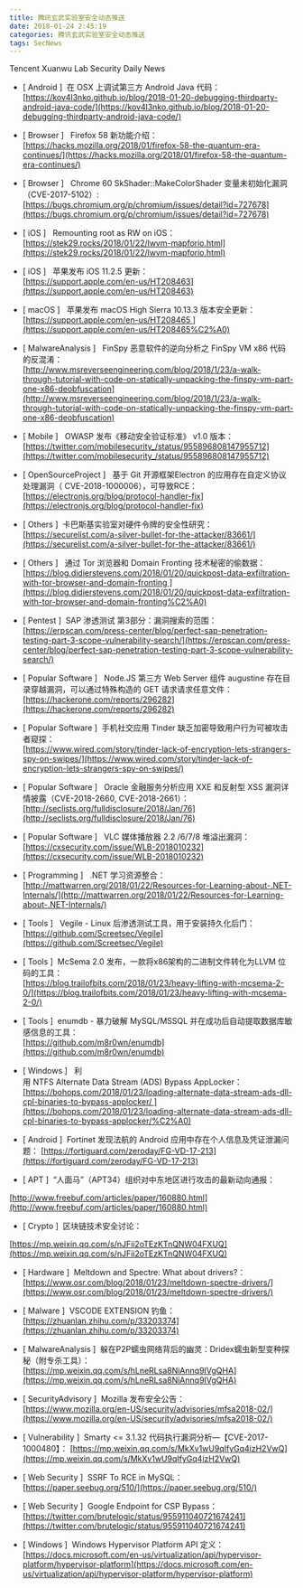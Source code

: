 ```yaml
---
title: 腾讯玄武实验室安全动态推送
date: 2018-01-24 2:45:19
categories: 腾讯玄武实验室安全动态推送
tags: SecNews
---
```


Tencent Xuanwu Lab Security Daily News  
* [ Android ]  在 OSX 上调试第三方 Android Java 代码：   
[https://kov4l3nko.github.io/blog/2018-01-20-debugging-thirdparty-android-java-code/](https://kov4l3nko.github.io/blog/2018-01-20-debugging-thirdparty-android-java-code/)  

* [ Browser ]   Firefox 58 新功能介绍：   
[https://hacks.mozilla.org/2018/01/firefox-58-the-quantum-era-continues/](https://hacks.mozilla.org/2018/01/firefox-58-the-quantum-era-continues/)  

* [ Browser ]   Chrome 60 SkShader::MakeColorShader 变量未初始化漏洞（CVE-2017-5102）:  
[https://bugs.chromium.org/p/chromium/issues/detail?id=727678](https://bugs.chromium.org/p/chromium/issues/detail?id=727678)  

* [ iOS ]   Remounting root as RW on iOS：   
[https://stek29.rocks/2018/01/22/lwvm-mapforio.html](https://stek29.rocks/2018/01/22/lwvm-mapforio.html)  

* [ iOS ]   苹果发布 iOS 11.2.5 更新：   
[https://support.apple.com/en-us/HT208463](https://support.apple.com/en-us/HT208463)  

* [ macOS ]   苹果发布 macOS High Sierra 10.13.3 版本安全更新：   
[https://support.apple.com/en-us/HT208465 ](https://support.apple.com/en-us/HT208465%C2%A0)  

* [ MalwareAnalysis ]  
FinSpy 恶意软件的逆向分析之 FinSpy VM x86 代码的反混淆：   
[http://www.msreverseengineering.com/blog/2018/1/23/a-walk-through-tutorial-with-code-on-statically-unpacking-the-finspy-vm-part-one-x86-deobfuscation](http://www.msreverseengineering.com/blog/2018/1/23/a-walk-through-tutorial-with-code-on-statically-unpacking-the-finspy-vm-part-one-x86-deobfuscation)  

* [ Mobile ]   OWASP 发布《移动安全验证标准》 v1.0 版本：   
[https://twitter.com/mobilesecurity_/status/955896808147955712](https://twitter.com/mobilesecurity_/status/955896808147955712)  

* [ OpenSourceProject ]   基于 Git 开源框架Electron 的应用存在自定义协议处理漏洞（ CVE-2018-1000006），可导致RCE：   
[https://electronjs.org/blog/protocol-handler-fix](https://electronjs.org/blog/protocol-handler-fix)  

* [ Others ]  卡巴斯基实验室对硬件令牌的安全性研究：   
[https://securelist.com/a-silver-bullet-for-the-attacker/83661/](https://securelist.com/a-silver-bullet-for-the-attacker/83661/)  

* [ Others ]   通过 Tor 浏览器和 Domain Fronting 技术秘密的偷数据：   
[https://blog.didierstevens.com/2018/01/20/quickpost-data-exfiltration-with-tor-browser-and-domain-fronting ](https://blog.didierstevens.com/2018/01/20/quickpost-data-exfiltration-with-tor-browser-and-domain-fronting%C2%A0)  

* [ Pentest ]  SAP 渗透测试 第3部分：漏洞搜索的范围：   
[https://erpscan.com/press-center/blog/perfect-sap-penetration-testing-part-3-scope-vulnerability-search/](https://erpscan.com/press-center/blog/perfect-sap-penetration-testing-part-3-scope-vulnerability-search/)  

* [ Popular Software ]  
Node.JS 第三方 Web Server 组件 augustine 存在目录穿越漏洞，可以通过特殊构造的 GET 请求请求任意文件：   
[https://hackerone.com/reports/296282](https://hackerone.com/reports/296282)  

* [ Popular Software ]  手机社交应用 Tinder 缺乏加密导致用户行为可被攻击者窥探：   
[https://www.wired.com/story/tinder-lack-of-encryption-lets-strangers-spy-on-swipes/](https://www.wired.com/story/tinder-lack-of-encryption-lets-strangers-spy-on-swipes/)  

* [ Popular Software ]   Oracle 金融服务分析应用 XXE 和反射型 XSS 漏洞详情披露（CVE-2018-2660, CVE-2018-2661）：   
[http://seclists.org/fulldisclosure/2018/Jan/76](http://seclists.org/fulldisclosure/2018/Jan/76)  

* [ Popular Software ]   VLC 媒体播放器 2.2 /6/7/8 堆溢出漏洞：   
[https://cxsecurity.com/issue/WLB-2018010232](https://cxsecurity.com/issue/WLB-2018010232)  

* [ Programming ]   .NET 学习资源整合：   
[http://mattwarren.org/2018/01/22/Resources-for-Learning-about-.NET-Internals/](http://mattwarren.org/2018/01/22/Resources-for-Learning-about-.NET-Internals/)  

* [ Tools ]   Vegile - Linux 后渗透测试工具，用于安装持久化后门：   
[https://github.com/Screetsec/Vegile](https://github.com/Screetsec/Vegile)  

* [ Tools ]  McSema 2.0 发布，一款将x86架构的二进制文件转化为LLVM 位码的工具：   
[https://blog.trailofbits.com/2018/01/23/heavy-lifting-with-mcsema-2-0/](https://blog.trailofbits.com/2018/01/23/heavy-lifting-with-mcsema-2-0/)  

* [ Tools ]  enumdb - 暴力破解 MySQL/MSSQL 并在成功后自动提取数据库敏感信息的工具：   
[https://github.com/m8r0wn/enumdb](https://github.com/m8r0wn/enumdb)  

* [ Windows ]   利用 NTFS Alternate Data Stream (ADS) Bypass AppLocker：   
[https://bohops.com/2018/01/23/loading-alternate-data-stream-ads-dll-cpl-binaries-to-bypass-applocker/ ](https://bohops.com/2018/01/23/loading-alternate-data-stream-ads-dll-cpl-binaries-to-bypass-applocker/%C2%A0)  

* [ Android ]  Fortinet 发现法航的 Android 应用中存在个人信息及凭证泄漏问题： 
[https://fortiguard.com/zeroday/FG-VD-17-213](https://fortiguard.com/zeroday/FG-VD-17-213)  

* [ APT ]  “人面马”（APT34）组织对中东地区进行攻击的最新动向通报：
 
[http://www.freebuf.com/articles/paper/160880.html](http://www.freebuf.com/articles/paper/160880.html)  

* [ Crypto ]  区块链技术安全讨论：
 
[https://mp.weixin.qq.com/s/nJFii2oTEzKTnQNW04FXUQ](https://mp.weixin.qq.com/s/nJFii2oTEzKTnQNW04FXUQ)  

* [ Hardware ]  Meltdown and Spectre: What about drivers?： 
[https://www.osr.com/blog/2018/01/23/meltdown-spectre-drivers/](https://www.osr.com/blog/2018/01/23/meltdown-spectre-drivers/)  

* [ Malware ]  VSCODE EXTENSION 钓鱼： 
[https://zhuanlan.zhihu.com/p/33203374](https://zhuanlan.zhihu.com/p/33203374)  

* [ MalwareAnalysis ]  躲在P2P蠕虫网络背后的幽灵：Dridex蠕虫新型变种探秘（附专杀工具）： 
[https://mp.weixin.qq.com/s/hLneRLsa8NiAnnq9IVgQHA](https://mp.weixin.qq.com/s/hLneRLsa8NiAnnq9IVgQHA)  

* [ SecurityAdvisory ]  Mozilla 发布安全公告： 
[https://www.mozilla.org/en-US/security/advisories/mfsa2018-02/](https://www.mozilla.org/en-US/security/advisories/mfsa2018-02/)  

* [ Vulnerability ]  Smarty &lt;= 3.1.32 代码执行漏洞分析—【CVE-2017-1000480】： 
[https://mp.weixin.qq.com/s/MkXv1wU9qIfyGq4izH2VwQ](https://mp.weixin.qq.com/s/MkXv1wU9qIfyGq4izH2VwQ)  

* [ Web Security ]  SSRF To RCE in MySQL： 
[https://paper.seebug.org/510/](https://paper.seebug.org/510/)  

* [ Web Security ]  Google Endpoint for CSP Bypass： 
[https://twitter.com/brutelogic/status/955911040721674241](https://twitter.com/brutelogic/status/955911040721674241)  

* [ Windows ]  Windows Hypervisor Platform API 定义： 
[https://docs.microsoft.com/en-us/virtualization/api/hypervisor-platform/hypervisor-platform](https://docs.microsoft.com/en-us/virtualization/api/hypervisor-platform/hypervisor-platform)  

